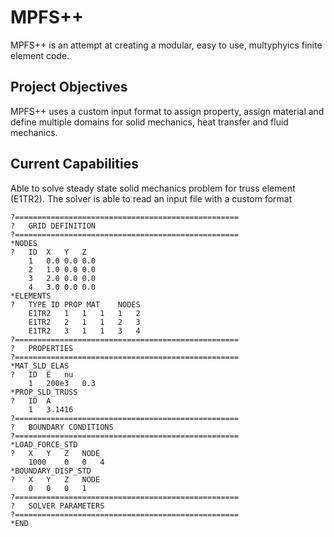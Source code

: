 # MPFS++

MPFS++ is an attempt at creating a modular, easy to use, multyphyics finite element code.

## Project Objectives
MPFS++ uses a custom input format to assign property, assign material and define multiple domains for solid mechanics, heat transfer and fluid mechanics.

## Current Capabilities
Able to solve steady state solid mechanics problem for truss element (E1TR2). The solver is able to read an input file with a custom format

```
?==================================================
?   GRID DEFINITION
?==================================================
*NODES
?	ID	X	Y	Z
	1	0.0	0.0	0.0
	2	1.0	0.0	0.0
	3	2.0	0.0	0.0
	4	3.0	0.0	0.0
*ELEMENTS
?	TYPE ID	PROP MAT	NODES
	E1TR2	1	1	1	1	2
	E1TR2	2	1	1	2	3
	E1TR2	3	1	1	3	4
?==================================================
?   PROPERTIES
?==================================================
*MAT_SLD_ELAS
?	ID	E	nu
	1	200e3	0.3
*PROP_SLD_TRUSS
?	ID	A
	1	3.1416
?==================================================
?   BOUNDARY CONDITIONS
?==================================================
*LOAD_FORCE_STD
?	X	Y	Z	NODE
	1000	0	0	4
*BOUNDARY_DISP_STD
?	X	Y	Z	NODE
	0	0	0	1
?==================================================
?   SOLVER PARAMETERS
?==================================================
*END
```
